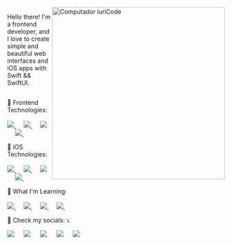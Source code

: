 <img src="https://raw.githubusercontent.com/MicaelliMedeiros/micaellimedeiros/master/image/computer-illustration.png" min-width="400px" max-width="400px" width="400px" align="right" alt="Computador iuriCode">

<p align="left"> 
 Hello there! I'm a frontend developer, and I love to create simple and beautiful web interfaces and iOS apps with Swift && SwiftUI.
</p>

##

<p align="left">
 👻 Frontend Technologies: <br/>
 <br/>
 <a href="https://www.w3.org/html/">
    <img alt:"HTML5" src="https://img.shields.io/badge/html5-%23E34F26.svg?style=for-the-badge&logo=html5&logoColor=white"/>
  </a>
 &emsp;
 <a href="https://www.w3schools.com/css/default.asp">
    <img alt:"CSS3" src="https://img.shields.io/badge/css3-%231572B6.svg?style=for-the-badge&logo=css3&logoColor=white"/>
  </a>
 &emsp;
 <a href="https://developer.mozilla.org/en-US/docs/Web/JavaScript">
    <img alt:"JavaScript" src="https://img.shields.io/badge/javascript-%23323330.svg?style=for-the-badge&logo=javascript&logoColor=%23F7DF1E"/>
  </a>
 &emsp;
 <a href="https://sass-lang.com/">
    <img alt:"Sass" src="https://img.shields.io/badge/SASS-hotpink.svg?style=for-the-badge&logo=SASS&logoColor=white"/>
  </a>
 &emsp;
</p>

<p align="left">
  🎃 iOS Technologies: <br/>
 <br/> 
 <a href="https://developer.apple.com/swift/">
    <img alt:"Swift" src="https://img.shields.io/badge/swift-F54A2A?style=for-the-badge&logo=swift&logoColor=white"/>
  </a>
 &emsp;
 <a href="https://firebase.google.com/">
    <img alt:"Firebase" src="https://img.shields.io/badge/firebase-%23039BE5.svg?style=for-the-badge&logo=firebase"/>
  </a>
 &emsp;
 <a href="https://www.heroku.com/">
    <img alt:"Heroku" src="https://img.shields.io/badge/heroku-%23430098.svg?style=for-the-badge&logo=heroku&logoColor=white"/>
  </a>
 &emsp;
 <a href="https://git-scm.com/">
    <img alt:"Git" src="https://img.shields.io/badge/git-%23F05033.svg?style=for-the-badge&logo=git&logoColor=white"/>
  </a>
 &emsp;
 
</p>

<p align="left">
  👾 What I'm Learning: <br/>
 <br/>
 <a href="https://reactjs.org/">
    <img alt:"React.js" src="https://img.shields.io/badge/react-%2320232a.svg?style=for-the-badge&logo=react&logoColor=%2361DAFB"/>
  </a>
 &emsp;
  <a href="https://redux.js.org/">
    <img alt:"Redux" src="https://img.shields.io/badge/redux-%23593d88.svg?style=for-the-badge&logo=redux&logoColor=white"/>
  </a>
 &emsp;
  <a href="https://getbootstrap.com/">
    <img alt:"Bootstrap" src="https://img.shields.io/badge/bootstrap-%23563D7C.svg?style=for-the-badge&logo=bootstrap&logoColor=white"/>
  </a>
 &emsp;
  <a href="https://tailwindcss.com/">
    <img alt:"Tailwind.css" src="https://img.shields.io/badge/tailwindcss-%2338B2AC.svg?style=for-the-badge&logo=tailwind-css&logoColor=white"/>
  </a>
 &emsp;
 
</p>

</div>
</p>

<p align="left">
  🤖 Check my socials: ⤵️
</p>

<p align="left">
  <a target="_blank" href="https://www.instagram.com/m.maachado/" alt="Instagram">
  <img src="https://img.shields.io/badge/follow-%23E4405F.svg?style=for-the-badge&logo=Instagram&logoColor=white" /></a>
 &emsp;
 <a target="_blank" href="https://twitter.com/hayashilol1" alt="Twitter">
  <img src="https://img.shields.io/badge/follow-%231DA1F2.svg?style=for-the-badge&logo=Twitter&logoColor=white" /></a>
 &emsp;
 <a target="_blank" href="https://www.youtube.com/channel/UC714t7UCE061pxQF-qvT5dA" alt="YouTube">
  <img src="https://img.shields.io/badge/subscribe-%23FF0000.svg?style=for-the-badge&logo=YouTube&logoColor=white" /></a>
 &emsp;
  <a target="_blank" href="https://www.reddit.com/r/anticodingcodingclub/" alt="Reddit">
  <img src="https://img.shields.io/badge/Reddit-FF4500?style=for-the-badge&logo=reddit&logoColor=white" /></a>
 &emsp;
 <a target="_blank" href="https://www.buymeacoffee.com/anticodingclub" alt="Buy Me A Pizza">
  <img src="https://img.shields.io/badge/Buy%20Me%20a%20Coffee-ffdd00?style=for-the-badge&logo=buy-me-a-coffee&logoColor=black" /></a>
&emsp;
</p>  
